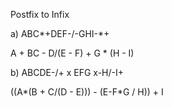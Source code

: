 Postfix to Infix


a) ABC*+DEF-/-GHI-*+

A + BC - D/(E - F) + G * (H - I)

b) ABCDE-/+ x EFG x-H/-I+

((A*(B + C/(D - E))) - (E-F*G / H)) + I
